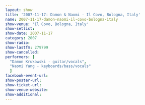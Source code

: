 ```yaml
---
layout: show
title: '2007-11-17: Damon & Naomi - Il Covo, Bologna, Italy'
name: 2007-11-17-damon-naomi-il-covo-bologna-italy
show-venue: 'Il Covo, Bologna, Italy'
show-setlist: 
show-date: 2007-11-17
category: 2007
show-radio: 
show-lastfm: 279799
show-cancelled: 
performers: [
  "Damon Krukowski - guitar/vocals",
  "Naomi Yang - keyboards/bass/vocals"
  ]
facebook-event-url: 
show-poster-url: 
show-ticket-url: 
show-venue-website: 
show-additional: 
---
```


